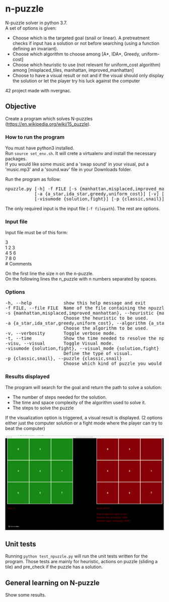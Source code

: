 # n-puzzle

N-puzzle solver in python 3.7.  
A set of options is given:
- Choose which is the targeted goal (snail or linear). A pretreatment checks if input has a solution or not before searching (using a function defining an invariant).
- Choose which algorithm to choose among [A*, IDA*, Greedy, uniform-cost]
- Choose which heuristic to use (not relevant for uniform_cost algorithm) among [misplaced_tiles, manhattan, improved_manhattan]
- Choose to have a visual result or not and if the visual should only display the solution or let the player try his luck against the computer

42 project made with nvergnac.

## Objective

Create a program which solves N-puzzles (https://en.wikipedia.org/wiki/15_puzzle).


### How to run the program
You must have python3 installed.  
Run `source set_env.sh`. It will crete a virtualenv and install the necessary packages.  
If you would like some music and a 'swap sound' in your visual, put a 'music.mp3' and a 'sound.wav'
file in your Downloads folder.

Run the program as follow:

<pre>
npuzzle.py [-h] -f FILE [-s {manhattan,misplaced,improved_manhattan}]
           [-a {a_star,ida_star,greedy,uniform_cost}] [-v] [-t] [-visu]
           [-visumode {solution,fight}] [-p {classic,snail}]
</pre>

The only required input is the input file (`-f filepath`). The rest are options.


### Input file
Input file must be of this form:

3  
1 2 3  
4 5 6  
7 8 0  
\# Comments

On the first line the size n on the n-puzzle.  
On the following lines the n_puzzle with n numbers separated by spaces.


### Options
<pre>
-h, --help            show this help message and exit
-f FILE, --file FILE  Name of the file containing the npuzzle. File must be absolute path.
-s {manhattan,misplaced,improved_manhattan}, --heuristic {manhattan,misplaced,improved_manhattan}
                      Choose the heuristic to be used.
-a {a_star,ida_star,greedy,uniform_cost}, --algorithm {a_star,ida_star,greedy,uniform_cost}
                      Choose the algorithm to be used.
-v, --verbosity       Toggle verbose mode.
-t, --time            Show the time needed to resolve the npuzzle.
-visu, --visual       Toggle Visual mode.
-visumode {solution,fight}, --visual_mode {solution,fight}
                      Define the type of visual.
-p {classic,snail}, --puzzle {classic,snail}
                      Choose which kind of puzzle you would like to solve.
</pre>

### Results displayed
The program will search for the goal and return the path to solve a solution:
- The number of steps needed for the solution.
- The time and space complexity of the algorithm used to solve it.
- The steps to solve the puzzle

If the visualization option is triggered, a visual result is displayed. (2 options either just the computer solution or a 
fight mode where the player can try to beat the computer)


![Visualization preview](3_puzzle_visu.gif)


## Unit tests
Running ```python test_npuzzle.py``` will run the unit tests written for the program. 
Those tests are mainly for heuristic, actions on puzzle (sliding a tile) and pre_check if the puzzle has a solution.


## General learning on N-puzzle
Show some results.
